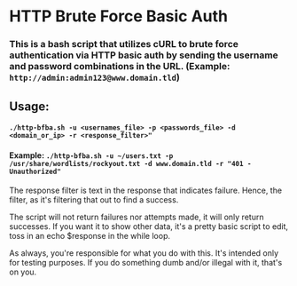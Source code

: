 # HTTP Brute Force Basic Auth

### This is a bash script that utilizes cURL to brute force authentication via HTTP basic auth by sending the username and password combinations in the URL. (Example: `http://admin:admin123@www.domain.tld`)

## Usage:

#### `./http-bfba.sh -u <usernames_file> -p <passwords_file> -d <domain_or_ip> -r <response_filter>"`

#### Example: `./http-bfba.sh -u ~/users.txt -p /usr/share/wordlists/rockyout.txt -d www.domain.tld -r "401 - Unauthorized"`

The response filter is text in the response that indicates failure.  Hence, the filter, as it's filtering that out to find a success.

The script will not return failures nor attempts made, it will only return successes.  If you want it to show other data, it's a pretty basic script to edit, toss in an echo $response in the while loop.

As always, you're responsible for what you do with this.  It's intended only for testing purposes.  If you do something dumb and/or illegal with it, that's on you.
